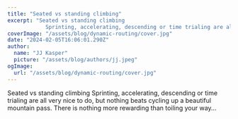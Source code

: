 ```yaml
---
title: "Seated vs standing climbing"
excerpt: "Seated vs standing climbing
            Sprinting, accelerating, descending or time trialing are all very nice to do, but nothing beats cycling up a beautiful mountain pass. There is nothing more rewa"
coverImage: "/assets/blog/dynamic-routing/cover.jpg"
date: "2024-02-05T16:06:01.290Z"
author:
  name: "JJ Kasper"
  picture: "/assets/blog/authors/jj.jpeg"
ogImage:
  url: "/assets/blog/dynamic-routing/cover.jpg"
---
```


Seated vs standing climbing
            Sprinting, accelerating, descending or time trialing are all very nice to do, but nothing beats cycling up a beautiful mountain pass. There is nothing more rewarding than toiling your way…